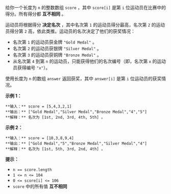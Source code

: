 给你一个长度为 `n` 的整数数组 `score` ，其中 `score[i]` 是第 `i` 位运动员在比赛中的得分。所有得分都 **互不相同** 。

运动员将根据得分 **决定名次** ，其中名次第 `1` 的运动员得分最高，名次第 `2` 的运动员得分第 `2`
高，依此类推。运动员的名次决定了他们的获奖情况：

  * 名次第 `1` 的运动员获金牌 `"Gold Medal"` 。
  * 名次第 `2` 的运动员获银牌 `"Silver Medal"` 。
  * 名次第 `3` 的运动员获铜牌 `"Bronze Medal"` 。
  * 从名次第 `4` 到第 `n` 的运动员，只能获得他们的名次编号（即，名次第 `x` 的运动员获得编号 `"x"`）。

使用长度为 `n` 的数组 `answer` 返回获奖，其中 `answer[i]` 是第 `i` 位运动员的获奖情况。



**示例 1：**

    
    
    **输入：** score = [5,4,3,2,1]
    **输出：** ["Gold Medal","Silver Medal","Bronze Medal","4","5"]
    **解释：** 名次为 [1st, 2nd, 3rd, 4th, 5th] 。

**示例 2：**

    
    
    **输入：** score = [10,3,8,9,4]
    **输出：** ["Gold Medal","5","Bronze Medal","Silver Medal","4"]
    **解释：** 名次为 [1st, 5th, 3rd, 2nd, 4th] 。
    



**提示：**

  * `n == score.length`
  * `1 <= n <= 104`
  * `0 <= score[i] <= 106`
  * `score` 中的所有值 **互不相同**

